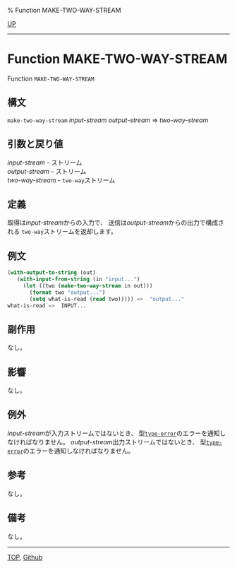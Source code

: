 % Function MAKE-TWO-WAY-STREAM

[UP](21.2.html)  

---

# Function **MAKE-TWO-WAY-STREAM**


Function `MAKE-TWO-WAY-STREAM`


## 構文

`make-two-way-stream` *input-stream* *output-stream* => *two-way-stream*


## 引数と戻り値

*input-stream* - ストリーム  
*output-stream* - ストリーム  
*two-way-stream* - `two-way`ストリーム


## 定義

取得は*input-stream*からの入力で、
送信は*output-stream*からの出力で構成される
`two-way`ストリームを返却します。


## 例文

```lisp
(with-output-to-string (out)
   (with-input-from-string (in "input...")
     (let ((two (make-two-way-stream in out)))
       (format two "output...")
       (setq what-is-read (read two))))) =>  "output..."
what-is-read =>  INPUT... 
```


## 副作用

なし。


## 影響

なし。


## 例外

*input-stream*が入力ストリームではないとき、
型[`type-error`](4.4.type-error.html)のエラーを通知しなければなりません。
*output-stream*出力ストリームではないとき、
型[`type-error`](4.4.type-error.html)のエラーを通知しなければなりません。


## 参考

なし。


## 備考

なし。


---
[TOP](index.html),  [Github](https://github.com/nptcl/npt-japanese)


